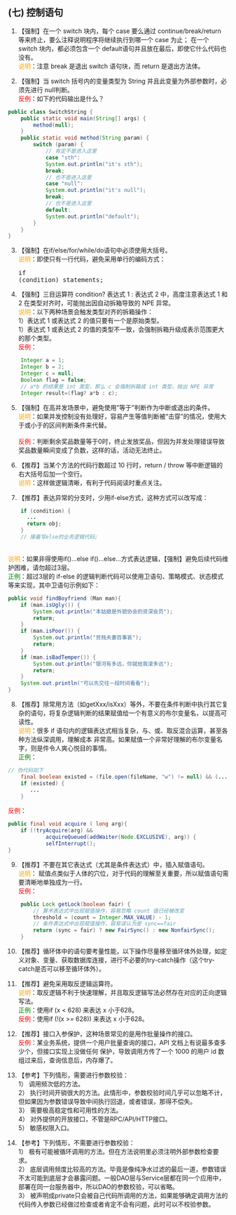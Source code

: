 ## (七) 控制语句 
1. 【强制】在一个 switch 块内，每个 case 要么通过 continue/break/return 等来终止，要么注释说明程序将继续执行到哪一个 case 为止；
在一个 switch 块内，都必须包含一个 default语句并且放在最后，即使它什么代码也没有。
<br/><span style="color:orange">说明</span>：注意 break 是退出 switch 语句块，而 return 是退出方法体。

2. 【强制】当 switch 括号内的变量类型为 String 并且此变量为外部参数时，必须先进行 null判断。
<br/><span style="color:red">反例</span>：如下的代码输出是什么？
```java
public class SwitchString {
    public static void main(String[] args) {
        method(null);
    }
    public static void method(String param) {
        switch (param) {
            // 肯定不是进入这里
            case "sth":
            System.out.println("it's sth");
            break;
            // 也不是进入这里
            case "null":
            System.out.println("it's null");
            break;
            // 也不是进入这里
            default:
            System.out.println("default");
        }
    }
}
```

3. 【强制】在if/else/for/while/do语句中必须使用大括号。
<br/><span style="color:orange">说明</span>：即使只有一行代码，避免采用单行的编码方式：<pre>if (condition) statements;</pre>

4. 【强制】三目运算符 condition? 表达式 1 : 表达式 2 中，高度注意表达式 1 和 2 在类型对齐时，可能抛出因自动拆箱导致的 NPE 异常。
<br/><span style="color:orange">说明</span>：以下两种场景会触发类型对齐的拆箱操作：
<br/>1）表达式 1 或表达式 2 的值只要有一个是原始类型。
<br/>1）表达式 1 或表达式 2 的值的类型不一致，会强制拆箱升级成表示范围更大的那个类型。
<br/><span style="color:red">反例</span>：
```java
    Integer a = 1;
    Integer b = 2;
    Integer c = null;
    Boolean flag = false;
    // a*b 的结果是 int 类型，那么 c 会强制拆箱成 int 类型，抛出 NPE 异常
    Integer result=(flag? a*b : c);
```

5. 【强制】在高并发场景中，避免使用”等于”判断作为中断或退出的条件。 
<br/><span style="color:orange">说明</span>：如果并发控制没有处理好，容易产生等值判断被“击穿”的情况，使用大于或小于的区间判断条件来代替。  
<br/><span style="color:red">反例</span>：判断剩余奖品数量等于0时，终止发放奖品，但因为并发处理错误导致奖品数量瞬间变成了负数，这样的话，活动无法终止。 

6. 【推荐】当某个方法的代码行数超过 10 行时，return / throw 等中断逻辑的右大括号后加一个空行。
<br/><span style="color:orange">说明</span>：这样做逻辑清晰，有利于代码阅读时重点关注。

7. 【推荐】表达异常的分支时，少用if-else方式，这种方式可以改写成： 
```java
    if (condition) {              
      ...              
      return obj;    
    }   
    // 接着写else的业务逻辑代码; 
```
<br/><span style="color:orange">说明</span>：如果非得使用if()...else if()...else...方式表达逻辑，【强制】避免后续代码维护困难，请勿超过3层。
<br/><span style="color:green">正例</span>：超过3层的 if-else 的逻辑判断代码可以使用卫语句、策略模式、状态模式等来实现，其中卫语句示例如下： 
```java
public void findBoyfriend (Man man){
    if (man.isUgly()) {
        System.out.println("本姑娘是外貌协会的资深会员");
        return;
    }
    if (man.isPoor()) {
        System.out.println("贫贱夫妻百事哀");
        return;
    }
    if (man.isBadTemper()) {
        System.out.println("银河有多远，你就给我滚多远");
        return;
    }
    System.out.println("可以先交往一段时间看看");
}
```

8. 【推荐】除常用方法（如getXxx/isXxx）等外，不要在条件判断中执行其它复杂的语句，将复杂逻辑判断的结果赋值给一个有意义的布尔变量名，以提高可读性。 
<br/><span style="color:orange">说明</span>：很多 if 语句内的逻辑表达式相当复杂，与、或、取反混合运算，甚至各种方法纵深调用，理解成本
非常高。如果赋值一个非常好理解的布尔变量名字，则是件令人爽心悦目的事情。 
<br/><span style="color:green">正例</span>： 
```java
// 伪代码如下 
    final boolean existed = (file.open(fileName, "w") != null) && (...) || (...); 
    if (existed) {    
       ... 
    }  
```  
<span style="color:red">反例</span>：
```java
public final void acquire ( long arg){
    if (!tryAcquire(arg) &&
            acquireQueued(addWaiter(Node.EXCLUSIVE), arg)) {
            selfInterrupt();
}
```

9. 【推荐】不要在其它表达式（尤其是条件表达式）中，插入赋值语句。
<br/><span style="color:orange">说明</span>： 赋值点类似于人体的穴位，对于代码的理解至关重要，所以赋值语句需要清晰地单独成为一行。
<br/><span style="color:red">反例</span>：
```java
    public Lock getLock(boolean fair) {
        // 算术表达式中出现赋值操作，容易忽略 count 值已经被改变
        threshold = (count = Integer.MAX_VALUE) - 1;
        // 条件表达式中出现赋值操作，容易误认为是 sync==fair
        return (sync = fair) ? new FairSync() : new NonfairSync();
    }
```

10. 【推荐】循环体中的语句要考量性能，以下操作尽量移至循环体外处理，如定义对象、变量、获取数据库连接，进行不必要的try-catch操作（这个try-catch是否可以移至循环体外）。 

11. 【推荐】避免采用取反逻辑运算符。 
<br/><span style="color:orange">说明</span>：取反逻辑不利于快速理解，并且取反逻辑写法必然存在对应的正向逻辑写法。 
<br/><span style="color:green">正例</span>：使用if (x < 628) 来表达 x 小于628。
<br/><span style="color:red">反例</span>：使用if (!(x >= 628)) 来表达 x 小于628。

12. 【推荐】接口入参保护，这种场景常见的是用作批量操作的接口。 
<br/><span style="color:red">反例</span>：某业务系统，提供一个用户批量查询的接口，API 文档上有说最多查多少个，但接口实现上没做任何
保护，导致调用方传了一个 1000 的用户 id 数组过来后，查询信息后，内存爆了。

13. 【参考】下列情形，需要进行参数校验：  
1） 调用频次低的方法。  
2） 执行时间开销很大的方法。此情形中，参数校验时间几乎可以忽略不计，但如果因为参数错误导致中间执行回退，或者错误，那得不偿失。  
3） 需要极高稳定性和可用性的方法。  
4） 对外提供的开放接口，不管是RPC/API/HTTP接口。  
5） 敏感权限入口。 

14. 【参考】下列情形，不需要进行参数校验：
<br/>1） 极有可能被循环调用的方法。但在方法说明里必须注明外部参数检查要求。
<br/>2） 底层调用频度比较高的方法。毕竟是像纯净水过滤的最后一道，参数错误不太可能到底层才会暴露问题。一般DAO层与Service层都在同一个应用中，部署在同一台服务器中，所以DAO的参数校验，可以省略。
<br/>3） 被声明成private只会被自己代码所调用的方法，如果能够确定调用方法的代码传入参数已经做过检查或者肯定不会有问题，此时可以不校验参数。